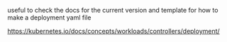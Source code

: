 useful to check the docs for the current version and template for how to make a deployment yaml file

https://kubernetes.io/docs/concepts/workloads/controllers/deployment/
